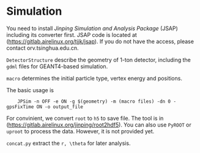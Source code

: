 # Simulation

You need to install *Jinping Simulation and Analysis Package* (JSAP) including its converter first. JSAP code is located at (https://gitlab.airelinux.org/tjjk/jsap). If you do not have the access, please contact orv.tsinghua.edu.cn.

`DetectorStructure` describe the geometry of 1-ton detector, including the `gdml` files for GEANT4-based simulation.  

`macro` determines the initial particle type, vertex energy and positions.

The basic usage is
```
    JPSim -n OFF -e ON -g $(geometry) -m (macro files) -dn 0 -gpsFixTime ON -o output_file
```

For convinient, we convert `root` to `h5` to save file. The tool is in (https://gitlab.airelinux.org/jinping/root2hdf5). You can also use `PyROOT` or `uproot` to process the data. However, it is not provided yet.

`concat.py` extract the `r, \theta` for later analysis.
